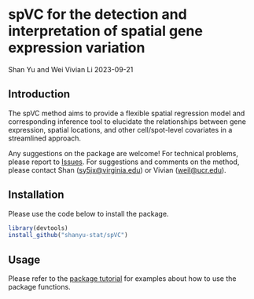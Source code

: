 spVC for the detection and interpretation of spatial gene expression
variation
================
Shan Yu and Wei Vivian Li
2023-09-21

<!-- README.md is generated from README.Rmd. Please edit that file -->

## Introduction

The spVC method aims to provide a flexible spatial regression model and
corresponding inference tool to elucidate the relationships between gene
expression, spatial locations, and other cell/spot-level covariates in a
streamlined approach.

Any suggestions on the package are welcome! For technical problems,
please report to [Issues](https://github.com/shanyu-stat/spVC/issues).
For suggestions and comments on the method, please contact Shan
(<sy5jx@virginia.edu>) or Vivian (<weil@ucr.edu>).

## Installation

Please use the code below to install the package.

``` r
library(devtools)
install_github("shanyu-stat/spVC")
```

## Usage

Please refer to the [package
tutorial](https://github.com/shanyu-stat/spVC/wiki/Tutorial-on-the-spVC)
for examples about how to use the package functions.

